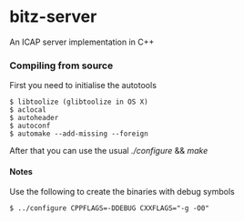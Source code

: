bitz-server
===========

An ICAP server implementation in C++

### Compiling from source

First you need to initialise the autotools

	$ libtoolize (glibtoolize in OS X)
	$ aclocal
	$ autoheader
	$ autoconf
	$ automake --add-missing --foreign

After that you can use the usual *./configure* && *make*


#### Notes

Use the following to create the binaries with debug symbols

	$ ../configure CPPFLAGS=-DDEBUG CXXFLAGS="-g -O0"

